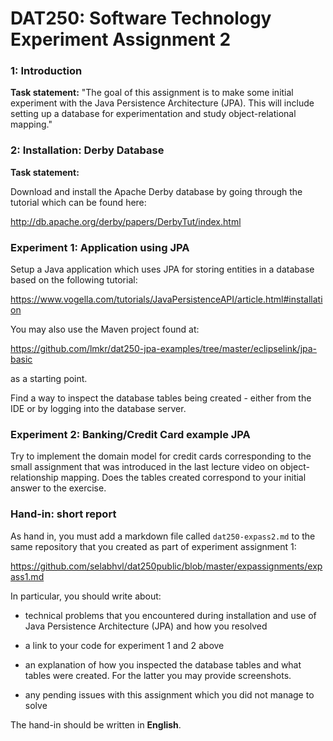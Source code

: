 # DAT250: Software Technology Experiment Assignment 2

### 1: Introduction
**Task statement:** 
"The goal of this assignment is to make some initial experiment with the Java Persistence Architecture (JPA). This will include setting up a database for experimentation and study object-relational mapping."

### 2: Installation: Derby Database
**Task statement:** 

Download and install the Apache Derby database by going through the tutorial which can be found here:

http://db.apache.org/derby/papers/DerbyTut/index.html

### Experiment 1: Application using JPA

Setup a Java application which uses JPA for storing entities in a database based on the following tutorial:

https://www.vogella.com/tutorials/JavaPersistenceAPI/article.html#installation

You may also use the Maven project found at:

https://github.com/lmkr/dat250-jpa-examples/tree/master/eclipselink/jpa-basic

as a starting point.

Find a way to inspect the database tables being created - either from the IDE or by logging into the database server.

### Experiment 2: Banking/Credit Card example JPA

Try to implement the domain model for credit cards corresponding to the small assignment that was introduced in the last lecture video on object-relationship mapping. Does the tables created correspond to your initial answer to the exercise.

### Hand-in: short report

As hand in, you must add a markdown file called `dat250-expass2.md` to the same repository that you created as part of experiment assignment 1:

https://github.com/selabhvl/dat250public/blob/master/expassignments/expass1.md

In particular, you should write about:

- technical problems that you encountered during installation and use of Java Persistence Architecture (JPA) and how you resolved

- a link to your code for experiment 1 and 2 above

- an explanation of how you inspected the database tables and what tables were created. For the latter you may provide screenshots.

- any pending issues with this assignment which you did not manage to solve

The hand-in should be written in **English**.
